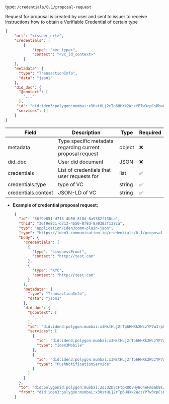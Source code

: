 
type: `/credentials/0.1/proposal-request`

Request for proposal is created by user and sent to issuer to receive instructions how to obtain a Verifiable Credential of certain type
```json
{
	"url": "<issuer_url>",
	"credentials": [
		{
			"type": "<vc_type>",
			"context": "<vc_ld_context>"
		}
	],
    "metadata": {
      "type": "TransactionInfo",
      "data": "json1"
    },
    "did_doc": {
      "@context": [
        "..."
      ],
     "id": "did:iden3:polygon:mumbai:x3HstHLj2rTp6HHXk2WczYP7w3rpCsRbwCMeaQ2H2",
     "services": []
    }
}
```

| Field               | Description                                               | Type   | Required |
|---------------------|-----------------------------------------------------------|--------|----------|
| metadata            | Type specific metadata regarding current proposal request | object | ❌        |
| did_doc             | User did document                                         | JSON   | ❌        |
| credentials         | List of  credentials that user requests for               | list   | ✅        |
| credentials.type    | type of VC                                                | string | ✅        |
| credentials.context | JSON-LD of VC                                             | string | ✅        |

- **Example of credential proposal request:**

```json
    {
      "id": "36f9e851-d713-4b50-8f8d-8a9382f138ca",
      "thid": "36f9e851-d713-4b50-8f8d-8a9382f138ca",
      "typ": "application/iden3comm-plain-json",
      "type": "https://iden3-communication.io/credentials/0.1/proposal-request",
      "body": {
        "credentials": [
          {
            "type": "LivenessProof",
            "context": "http://test.com"
          },
          {
            "type": "KYC",
            "context": "http://test.com"
          }
        ],
        "metadata": {
          "type": "TransactionInfo",
          "data": "json1"
        },
        "did_doc": {
          "@context": [
            "..."
          ],
          "id": "did:iden3:polygon:mumbai:x3HstHLj2rTp6HHXk2WczYP7w3rpCsRbwCMeaQ2H2",
          "services": [
            {
              "id": "did:iden3:polygon:mumbai:x3HstHLj2rTp6HHXk2WczYP7w3rpCsRbwCMeaQ2H2/mobile",
              "type": "Iden3Mobile"
            },
            {
              "id": "did:iden3:polygon:mumbai:x3HstHLj2rTp6HHXk2WczYP7w3rpCsRbwCMeaQ2H2/push",
              "type": "PushNotificationService"
            }
          ]
        }
      },
      "to": "did:polygonid:polygon:mumbai:2qJUZDSCFtpR8QvHyBC4eFm6ab9sJo5rqPbcaeyGC4",
      "from": "did:iden3:polygon:mumbai:x3HstHLj2rTp6HHXk2WczYP7w3rpCsRbwCMeaQ2H2"
    } 
```
